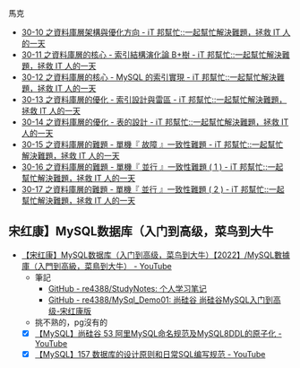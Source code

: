 



馬克
- [30-10 之資料庫層架構與優化方向 - iT 邦幫忙::一起幫忙解決難題，拯救 IT 人的一天](https://ithelp.ithome.com.tw/articles/10220653)
- [30-11 之資料庫層的核心 - 索引結構演化論 B+樹 - iT 邦幫忙::一起幫忙解決難題，拯救 IT 人的一天](https://ithelp.ithome.com.tw/articles/10221111)
- [30-12 之資料庫層的核心 - MySQL 的索引實現 - iT 邦幫忙::一起幫忙解決難題，拯救 IT 人的一天](https://ithelp.ithome.com.tw/articles/10221572)
- [30-13 之資料庫層的優化 - 索引設計與雷區 - iT 邦幫忙::一起幫忙解決難題，拯救 IT 人的一天](https://ithelp.ithome.com.tw/articles/10221971)
- [30-14 之資料庫層的優化 - 表的設計 - iT 邦幫忙::一起幫忙解決難題，拯救 IT 人的一天](https://ithelp.ithome.com.tw/articles/10222452)
- [30-15 之資料庫層的難題 - 單機『 故障 』一致性難題 - iT 邦幫忙::一起幫忙解決難題，拯救 IT 人的一天](https://ithelp.ithome.com.tw/articles/10222851)
- [30-16 之資料庫層的難題 - 單機『 並行 』一致性難題 ( 1 ) - iT 邦幫忙::一起幫忙解決難題，拯救 IT 人的一天](https://ithelp.ithome.com.tw/articles/10223427)
- [30-17 之資料庫層的難題 - 單機『 並行 』一致性難題 ( 2 ) - iT 邦幫忙::一起幫忙解決難題，拯救 IT 人的一天](https://ithelp.ithome.com.tw/articles/10223842)


## 宋红康】MySQL数据库（入门到高级，菜鸟到大牛
- [【宋红康】MySQL数据库（入门到高级，菜鸟到大牛）【2022】/MySQL數據庫（入門到高級，菜鳥到大牛） - YouTube](https://youtube.com/playlist?list=PLmOn9nNkQxJFi4x7rZ5wpUKts3u7cDx21&si=rihU2pN3RzS8QVrj)
	- 筆記
		- [GitHub - re4388/StudyNotes: 个人学习笔记](https://github.com/re4388/StudyNotes)
		- [GitHub - re4388/MySql\_Demo01: 尚硅谷 尚硅谷MySQL入门到高级-宋红康版](https://github.com/re4388/MySql_Demo01)
	- 挑不熟的，pg沒有的
	- [x] [【MySQL】尚硅谷 53 阿里MySQL命名规范及MySQL8DDL的原子化 - YouTube](https://www.youtube.com/watch?v=7a1H_iO72_s&list=PLmOn9nNkQxJFi4x7rZ5wpUKts3u7cDx21&index=53)
	- [x] [【MySQL】157 数据库的设计原则和日常SQL编写规范 - YouTube](https://www.youtube.com/watch?v=7oCZF7zLYZM&list=PLmOn9nNkQxJFi4x7rZ5wpUKts3u7cDx21&index=158)
